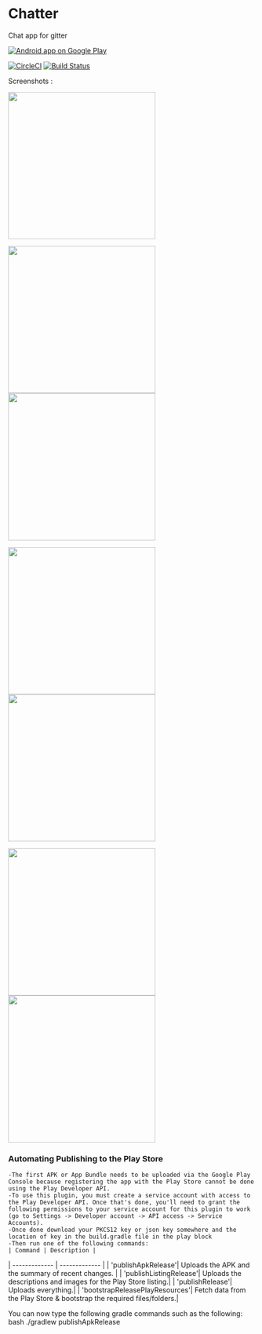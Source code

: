# Chatter
Chat app for gitter

<a href="https://play.google.com/store/apps/details?id=com.codingblocks.chatter">
  <img alt="Android app on Google Play"
       src="https://developer.android.com/images/brand/en_app_rgb_wo_45.png" />
</a>

[![CircleCI](https://img.shields.io/circleci/project/github/coding-blocks/Chatter.svg)](https://circleci.com/gh/coding-blocks/Chatter)
[![Build Status](https://travis-ci.org/coding-blocks/Chatter.svg?branch=development)](https://travis-ci.org/coding-blocks/Chatter)

Screenshots :

<img src="https://user-images.githubusercontent.com/29139786/43609356-62d17ee2-96c1-11e8-9414-d3a00490d362.gif" width=300>

<img src="https://user-images.githubusercontent.com/31950172/40463974-eed8a668-5f35-11e8-85e0-1675e4b3e457.png" width=300><img src="https://user-images.githubusercontent.com/31950172/40463975-ef141fc2-5f35-11e8-883c-f3758db0b350.png" width=300>

<img src="https://user-images.githubusercontent.com/31950172/40463976-ef50f79e-5f35-11e8-9ded-d08724292093.png" width=300><img src="https://user-images.githubusercontent.com/31950172/40463977-ef90a52e-5f35-11e8-80ed-910a00414458.png" width=300>

<img src="https://user-images.githubusercontent.com/31950172/40463978-efc9de48-5f35-11e8-90c7-6b6f3bb20894.png" width=300><img src="https://user-images.githubusercontent.com/31950172/40463979-f01303b6-5f35-11e8-90a8-2e38f8e41e47.png" width=300>

 ### Automating Publishing to the Play Store
 
    -The first APK or App Bundle needs to be uploaded via the Google Play Console because registering the app with the Play Store cannot be done using the Play Developer API.
    -To use this plugin, you must create a service account with access to the Play Developer API. Once that's done, you'll need to grant the following permissions to your service account for this plugin to work (go to Settings -> Developer account -> API access -> Service Accounts).
    -Once done download your PKCS12 key or json key somewhere and the location of key in the build.gradle file in the play block
    -Then run one of the following commands:
    | Command | Description |
   | ------------- | ------------- |
   | 'publishApkRelease'| Uploads the APK and the summary of recent changes. |
   | 'publishListingRelease'| Uploads the descriptions and images for the Play Store listing.|
   | 'publishRelease'| Uploads everything.|
   | 'bootstrapReleasePlayResources'| Fetch data from the Play Store & bootstrap the required files/folders.|
                                 
You can now type the following gradle commands such as the following:
 bash
./gradlew publishApkRelease

